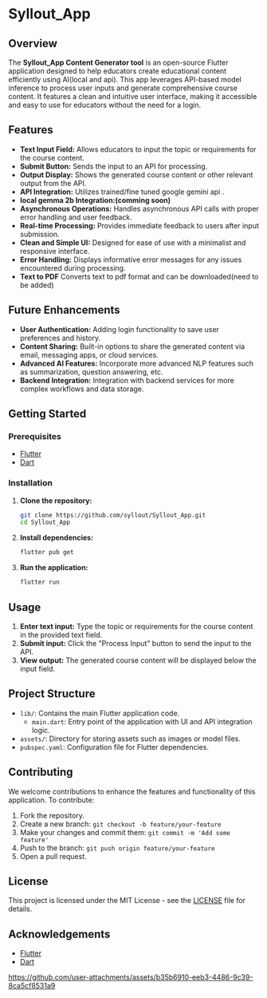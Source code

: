 # Syllout_App

## Overview

The **Syllout_App Content Generator tool** is an open-source Flutter application designed to help educators create educational content efficiently using AI(local and api). This app leverages API-based model inference to process user inputs and generate comprehensive course content. It features a clean and intuitive user interface, making it accessible and easy to use for educators without the need for a login.

## Features

- **Text Input Field:** Allows educators to input the topic or requirements for the course content.
- **Submit Button:** Sends the input to an API for processing.
- **Output Display:** Shows the generated course content or other relevant output from the API.
- **API Integration:** Utilizes trained/fine tuned google gemini api .
- **local gemma 2b Integration:(comming soon)**
- **Asynchronous Operations:** Handles asynchronous API calls with proper error handling and user feedback.
- **Real-time Processing:** Provides immediate feedback to users after input submission.
- **Clean and Simple UI:** Designed for ease of use with a minimalist and responsive interface.
- **Error Handling:** Displays informative error messages for any issues encountered during processing.
- **Text to PDF** Converts text to pdf format and can be downloaded(need to be added)  

## Future Enhancements

- **User Authentication:** Adding login functionality to save user preferences and history.
- **Content Sharing:** Built-in options to share the generated content via email, messaging apps, or cloud services.
- **Advanced AI Features:** Incorporate more advanced NLP features such as summarization, question answering, etc.
- **Backend Integration:** Integration with backend services for more complex workflows and data storage.

## Getting Started

### Prerequisites

- [Flutter](https://flutter.dev/docs/get-started/install)
- [Dart](https://dart.dev/get-dart)

### Installation

1. **Clone the repository:**
    ```bash
    git clone https://github.com/syllout/Syllout_App.git
    cd Syllout_App
    ```

2. **Install dependencies:**
    ```bash
    flutter pub get
    ```

3. **Run the application:**
    ```bash
    flutter run
    ```

## Usage

1. **Enter text input:** Type the topic or requirements for the course content in the provided text field.
2. **Submit input:** Click the "Process Input" button to send the input to the API.
3. **View output:** The generated course content will be displayed below the input field.

## Project Structure

- `lib/`: Contains the main Flutter application code.
  - `main.dart`: Entry point of the application with UI and API integration logic.
- `assets/`: Directory for storing assets such as images or model files.
- `pubspec.yaml`: Configuration file for Flutter dependencies.

## Contributing

We welcome contributions to enhance the features and functionality of this application. To contribute:

1. Fork the repository.
2. Create a new branch: `git checkout -b feature/your-feature`
3. Make your changes and commit them: `git commit -m 'Add some feature'`
4. Push to the branch: `git push origin feature/your-feature`
5. Open a pull request.

## License

This project is licensed under the MIT License - see the [LICENSE](LICENSE) file for details.

## Acknowledgements

- [Flutter](https://flutter.dev/)
- [Dart](https://dart.dev/)


https://github.com/user-attachments/assets/b35b6910-eeb3-4486-9c39-8ca5cf8531a9



